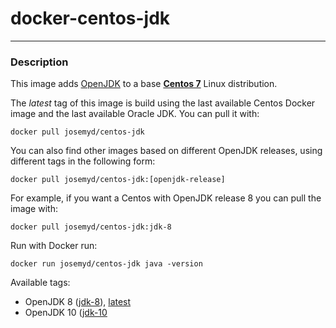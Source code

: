 # docker-centos-jdk
___

### Description

This image adds [OpenJDK](http://openjdk.java.net/) to a base [**Centos 7**](https://hub.docker.com/r/centos/centos/) Linux distribution.

The *latest* tag of this image is build using the last available Centos Docker image and the last available Oracle JDK.
You can pull it with:

    docker pull josemyd/centos-jdk

You can also find other images based on different OpenJDK releases, using different tags in the following form:

    docker pull josemyd/centos-jdk:[openjdk-release]

For example, if you want a Centos with OpenJDK release 8 you can pull the image with:

    docker pull josemyd/centos-jdk:jdk-8

Run with Docker run:

    docker run josemyd/centos-jdk java -version

Available tags:

- OpenJDK 8 ([jdk-8](https://github.com/JosemyDuarte/docker-centos-jdk/blob/jdk-8/Dockerfile)),  [latest](https://github.com/JosemyDuarte/docker-centos-jdk/blob/master/Dockerfile)
- OpenJDK 10 ([jdk-10](https://github.com/JosemyDuarte/docker-centos-jdk/blob/jdk-10/Dockerfile)
